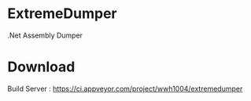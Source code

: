 # ExtremeDumper
.Net Assembly Dumper

# Download
Build Server : https://ci.appveyor.com/project/wwh1004/extremedumper
